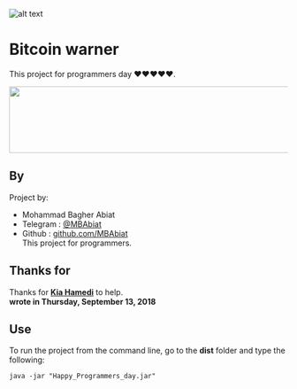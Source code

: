 ![alt text](https://www.yourdigitalfile.com/wp-content/uploads/20170912195836/World-Programmers-Day-3.png)

# Bitcoin warner
This project for programmers day ❤❤❤❤❤.<br>

<img src="https://media.giphy.com/media/349qKnoIBHK1i/giphy.gif" width="900" height="120" />

## By 

Project by:
- Mohammad Bagher Abiat 
- Telegram : [@MBAbiat](https://t.me/MBAbiat)
- Github : [github.com/MBAbiat](https://github.com/MBAbiat)<br>
This project for programmers. 

## Thanks for

Thanks for [<b>Kia Hamedi</b>](https://t.me/happy722) to help.<br>
<b>wrote in Thursday,  September 13, 2018</b>



## Use

To run the project from the command line, go to the <b>dist</b> folder and
type the following:

```
java -jar "Happy_Programmers_day.jar"
```
